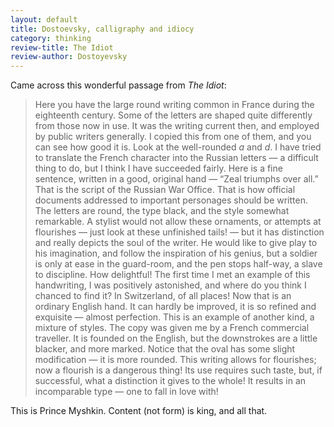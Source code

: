```yaml
---
layout: default
title: Dostoevsky, calligraphy and idiocy
category: thinking
review-title: The Idiot
review-author: Dostoyevsky
---
```


Came across this wonderful passage from _The Idiot_:


> Here you have the large round writing common in France during the eighteenth century. Some of the letters are shaped quite differently from those now in use. It was the writing current then, and employed by public writers generally. I copied this from one of them, and you can see how good it is. Look at the well-rounded _a_ and _d_. I have tried to translate the French character into the Russian letters — a difficult thing to do, but I think I have succeeded fairly. Here is a fine sentence, written in a good, original hand — “Zeal triumphs over all.” That is the script of the Russian War Office. That is how official documents addressed to important personages should be written. The letters are round, the type black, and the style somewhat remarkable. A stylist would not allow these ornaments, or attempts at flourishes — just look at these unfinished tails! — but it has distinction and really depicts the soul of the writer. He would like to give play to his imagination, and follow the inspiration of his genius, but a soldier is only at ease in the guard-room, and the pen stops half-way, a slave to discipline. How delightful! The first time I met an example of this handwriting, I was positively astonished, and where do you think I chanced to find it? In Switzerland, of all places! Now that is an ordinary English hand. It can hardly be improved, it is so refined and exquisite — almost perfection. This is an example of another kind, a mixture of styles. The copy was given me by a French commercial traveller. It is founded on the English, but the downstrokes are a little blacker, and more marked. Notice that the oval has some slight modification — it is more rounded. This writing allows for flourishes; now a flourish is a dangerous thing! Its use requires such taste, but, if successful, what a distinction it gives to the whole! It results in an incomparable type — one to fall in love with!


This is Prince Myshkin. Content (not form) is king, and all that.
